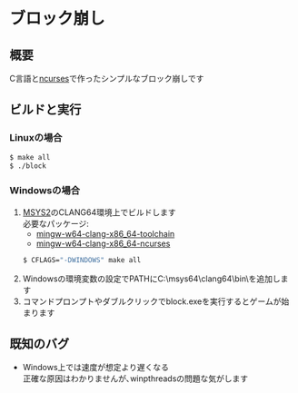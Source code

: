 # ブロック崩し 
## 概要
C言語と[ncurses](https://invisible-island.net/ncurses/)で作ったシンプルなブロック崩しです
## ビルドと実行
### Linuxの場合
```bash
$ make all
$ ./block
```
### Windowsの場合
1. [MSYS2](https://www.msys2.org/)のCLANG64環境上でビルドします  
   必要なパッケージ:
   - [mingw-w64-clang-x86_64-toolchain](https://packages.msys2.org/groups/mingw-w64-clang-x86_64-toolchain)
   - [mingw-w64-clang-x86_64-ncurses](https://packages.msys2.org/package/mingw-w64-clang-x86_64-ncurses?repo=clang64)
   ```bash
   $ CFLAGS="-DWINDOWS" make all
   ```
2. Windowsの環境変数の設定でPATHにC:\msys64\clang64\bin\を追加します  
3. コマンドプロンプトやダブルクリックでblock.exeを実行するとゲームが始まります
## 既知のバグ
- Windows上では速度が想定より遅くなる  
  正確な原因はわかりませんが､winpthreadsの問題な気がします